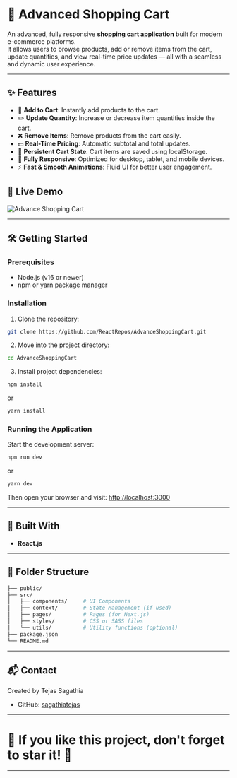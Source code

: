# 🛒 Advanced Shopping Cart

An advanced, fully responsive **shopping cart application** built for modern e-commerce platforms.  
It allows users to browse products, add or remove items from the cart, update quantities, and view real-time price updates — all with a seamless and dynamic user experience.

---

## ✨ Features

- 🛒 **Add to Cart**: Instantly add products to the cart.
- ✏️ **Update Quantity**: Increase or decrease item quantities inside the cart.
- ❌ **Remove Items**: Remove products from the cart easily.
- 💵 **Real-Time Pricing**: Automatic subtotal and total updates.
- 💾 **Persistent Cart State**: Cart items are saved using localStorage.
- 📱 **Fully Responsive**: Optimized for desktop, tablet, and mobile devices.
- ⚡ **Fast & Smooth Animations**: Fluid UI for better user engagement.

## 🚀 Live Demo

![Advance Shopping Cart]('./public/advance_shopping_card.gif')

---

## 🛠️ Getting Started

### Prerequisites

- Node.js (v16 or newer)
- npm or yarn package manager

### Installation

1. Clone the repository:

```bash
git clone https://github.com/ReactRepos/AdvanceShoppingCart.git
```

2. Move into the project directory:

```bash
cd AdvanceShoppingCart
```

3. Install project dependencies:

```bash
npm install
```

or

```bash
yarn install
```

### Running the Application

Start the development server:

```bash
npm run dev
```

or

```bash
yarn dev
```

Then open your browser and visit: [http://localhost:3000](http://localhost:3000)

---

## 🧰 Built With

- **React.js**

---

## 📂 Folder Structure

```bash
├── public/
├── src/
│   ├── components/     # UI Components
│   ├── context/        # State Management (if used)
│   ├── pages/          # Pages (for Next.js)
│   ├── styles/         # CSS or SASS files
│   └── utils/          # Utility functions (optional)
├── package.json
└── README.md
```

---

## 📬 Contact

Created by Tejas Sagathia

- GitHub: [sagathiatejas](https://github.com/sagathiatejas)

---

# 🌟 If you like this project, don't forget to star it! 🌟

---
